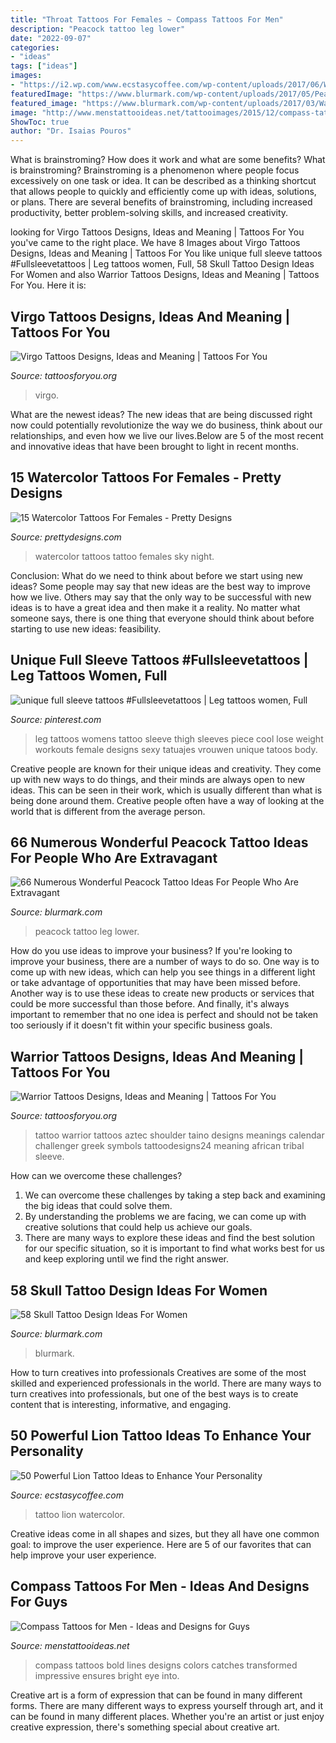 ```yaml
---
title: "Throat Tattoos For Females ~ Compass Tattoos For Men"
description: "Peacock tattoo leg lower"
date: "2022-09-07"
categories:
- "ideas"
tags: ["ideas"]
images:
- "https://i2.wp.com/www.ecstasycoffee.com/wp-content/uploads/2017/06/Watercolor-lion-tattoo-idea.jpg?resize=564%2C752"
featuredImage: "https://www.blurmark.com/wp-content/uploads/2017/05/Peacock-Tattoo-On-Lower-Leg.jpg"
featured_image: "https://www.blurmark.com/wp-content/uploads/2017/03/Water-Color-Skull-with-Flower-Tattoo-On-Thigh-768x768.jpg"
image: "http://www.menstattooideas.net/tattooimages/2015/12/compass-tattoos-23.jpg"
ShowToc: true
author: "Dr. Isaias Pouros"
---
```



What is brainstroming? How does it work and what are some benefits?
What is brainstroming? Brainstroming is a phenomenon where people focus excessively on one task or idea. It can be described as a thinking shortcut that allows people to quickly and efficiently come up with ideas, solutions, or plans. There are several benefits of brainstroming, including increased productivity, better problem-solving skills, and increased creativity.

	

		
looking for Virgo Tattoos Designs, Ideas and Meaning | Tattoos For You you've came to the right place. We have 8 Images about Virgo Tattoos Designs, Ideas and Meaning | Tattoos For You like unique full sleeve tattoos #Fullsleevetattoos | Leg tattoos women, Full, 58 Skull Tattoo Design Ideas For Women and also Warrior Tattoos Designs, Ideas and Meaning | Tattoos For You. Here it is:
		
    
## Virgo Tattoos Designs, Ideas And Meaning | Tattoos For You

<img loading=lazy src="https://www.tattoosforyou.org/wp-content/uploads/2013/10/Free-Virgo-Tattoo-Designs-1024x778.jpg" onerror="this.onerror=null;this.src='https://tse2.mm.bing.net/th?id=OIP.hC18P4dgzPQuBbY9GiVMywHaFo&amp;pid=15.1';" alt="Virgo Tattoos Designs, Ideas and Meaning | Tattoos For You">

_Source: tattoosforyou.org_

>virgo. 

	

What are the newest ideas?
The new ideas that are being discussed right now could potentially revolutionize the way we do business, think about our relationships, and even how we live our lives.Below are 5 of the most recent and innovative ideas that have been brought to light in recent months.

    
## 15 Watercolor Tattoos For Females - Pretty Designs

<img loading=lazy src="http://www.prettydesigns.com/wp-content/uploads/2016/07/15-watercolor-tattoos-for-females.jpg" onerror="this.onerror=null;this.src='https://tse4.mm.bing.net/th?id=OIP.zFB7snrohDRavmS9VZ9ZpQAAAA&amp;pid=15.1';" alt="15 Watercolor Tattoos For Females - Pretty Designs">

_Source: prettydesigns.com_

>watercolor tattoos tattoo females sky night. 

	

Conclusion: What do we need to think about before we start using new ideas?
Some people may say that new ideas are the best way to improve how we live. Others may say that the only way to be successful with new ideas is to have a great idea and then make it a reality. No matter what someone says, there is one thing that everyone should think about before starting to use new ideas: feasibility.

    
## Unique Full Sleeve Tattoos #Fullsleevetattoos | Leg Tattoos Women, Full

<img loading=lazy src="https://i.pinimg.com/736x/e8/87/a7/e887a7804c5fe5713f78f2379caf9712.jpg" onerror="this.onerror=null;this.src='https://tse2.mm.bing.net/th?id=OIP.hONiGQjqpVxc3y72islQxgHaNK&amp;pid=15.1';" alt="unique full sleeve tattoos #Fullsleevetattoos | Leg tattoos women, Full">

_Source: pinterest.com_

>leg tattoos womens tattoo sleeve thigh sleeves piece cool lose weight workouts female designs sexy tatuajes vrouwen unique tatoos body. 

	

Creative people are known for their unique ideas and creativity. They come up with new ways to do things, and their minds are always open to new ideas. This can be seen in their work, which is usually different than what is being done around them. Creative people often have a way of looking at the world that is different from the average person.

    
## 66 Numerous Wonderful Peacock Tattoo Ideas For People Who Are Extravagant

<img loading=lazy src="https://www.blurmark.com/wp-content/uploads/2017/05/Peacock-Tattoo-On-Lower-Leg.jpg" onerror="this.onerror=null;this.src='https://tse1.mm.bing.net/th?id=OIP.ANAbKXx4i51AO0q2Bp3unwHaJ4&amp;pid=15.1';" alt="66 Numerous Wonderful Peacock Tattoo Ideas For People Who Are Extravagant">

_Source: blurmark.com_

>peacock tattoo leg lower. 

	

How do you use ideas to improve your business?
If you're looking to improve your business, there are a number of ways to do so. One way is to come up with new ideas, which can help you see things in a different light or take advantage of opportunities that may have been missed before. Another way is to use these ideas to create new products or services that could be more successful than those before. And finally, it's always important to remember that no one idea is perfect and should not be taken too seriously if it doesn't fit within your specific business goals.

    
## Warrior Tattoos Designs, Ideas And Meaning | Tattoos For You

<img loading=lazy src="http://www.tattoosforyou.org/wp-content/uploads/2016/05/Taino-Warrior-Tattoos.jpg" onerror="this.onerror=null;this.src='https://tse3.mm.bing.net/th?id=OIP.nJIffTaVyEMmd_vTfe5n4wHaLI&amp;pid=15.1';" alt="Warrior Tattoos Designs, Ideas and Meaning | Tattoos For You">

_Source: tattoosforyou.org_

>tattoo warrior tattoos aztec shoulder taino designs meanings calendar challenger greek symbols tattoodesigns24 meaning african tribal sleeve. 

	

How can we overcome these challenges?
1. We can overcome these challenges by taking a step back and examining the big ideas that could solve them.
2. By understanding the problems we are facing, we can come up with creative solutions that could help us achieve our goals.
3. There are many ways to explore these ideas and find the best solution for our specific situation, so it is important to find what works best for us and keep exploring until we find the right answer.

    
## 58 Skull Tattoo Design Ideas For Women

<img loading=lazy src="https://www.blurmark.com/wp-content/uploads/2017/03/Water-Color-Skull-with-Flower-Tattoo-On-Thigh-768x768.jpg" onerror="this.onerror=null;this.src='https://tse2.mm.bing.net/th?id=OIP.MifhZ0-klUP1_jpdwvK__QHaHa&amp;pid=15.1';" alt="58 Skull Tattoo Design Ideas For Women">

_Source: blurmark.com_

>blurmark. 

	

How to turn creatives into professionals
Creatives are some of the most skilled and experienced professionals in the world. There are many ways to turn creatives into professionals, but one of the best ways is to create content that is interesting, informative, and engaging.

    
## 50 Powerful Lion Tattoo Ideas To Enhance Your Personality

<img loading=lazy src="https://i2.wp.com/www.ecstasycoffee.com/wp-content/uploads/2017/06/Watercolor-lion-tattoo-idea.jpg?resize=564%2C752" onerror="this.onerror=null;this.src='https://tse3.mm.bing.net/th?id=OIP.9nyZTJZTePsFuqBpoSPK0QHaJ4&amp;pid=15.1';" alt="50 Powerful Lion Tattoo Ideas to Enhance Your Personality">

_Source: ecstasycoffee.com_

>tattoo lion watercolor. 

	

Creative ideas come in all shapes and sizes, but they all have one common goal: to improve the user experience. Here are 5 of our favorites that can help improve your user experience.

    
## Compass Tattoos For Men - Ideas And Designs For Guys

<img loading=lazy src="http://www.menstattooideas.net/tattooimages/2015/12/compass-tattoos-23.jpg" onerror="this.onerror=null;this.src='https://tse4.mm.bing.net/th?id=OIP.2yQ7EMFlLuWx4ITctyhMPQHaLu&amp;pid=15.1';" alt="Compass Tattoos for Men - Ideas and Designs for Guys">

_Source: menstattooideas.net_

>compass tattoos bold lines designs colors catches transformed impressive ensures bright eye into. 

	

Creative art is a form of expression that can be found in many different forms. There are many different ways to express yourself through art, and it can be found in many different places. Whether you're an artist or just enjoy creative expression, there's something special about creative art.


